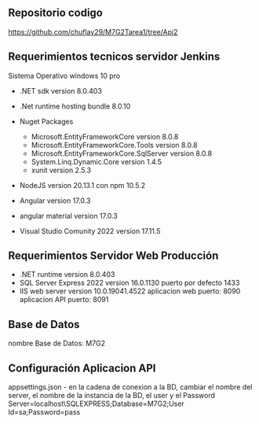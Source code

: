Repositorio codigo
-----------------------------------------------------
https://github.com/chuflay29/M7G2Tarea1/tree/Api2

Requerimientos tecnicos servidor Jenkins
--------------------------------------------------
Sistema Operativo windows 10 pro 

- .NET sdk version 8.0.403
- .Net runtime hosting bundle 8.0.10
- Nuget Packages
	- Microsoft.EntityFrameworkCore version 8.0.8
	- Microsoft.EntityFrameworkCore.Tools version 8.0.8
	- Microsoft.EntityFrameworkCore.SqlServer version 8.0.8
	- System.Linq.Dynamic.Core version 1.4.5
	- xunit version 2.5.3
	
- NodeJS version 20.13.1 con npm 10.5.2
- Angular version 17.0.3
- angular material version 17.0.3

- Visual Studio Comunity 2022 version 17.11.5


Requerimientos Servidor Web Producción 
---------------------------------------------------------
- .NET runtime version 8.0.403
- SQL Server Express 2022 version 16.0.1130
	puerto por defecto 1433
- IIS web server version 10.0.19041.4522
	aplicacion web
		puerto: 8090
	aplicacion API
		puerto: 8091
	

Base de Datos
--------------------------------------------------------------
nombre Base de Datos: M7G2

Configuración Aplicacion API
---------------------------------------------------------
appsettings.json
	- en la cadena de conexion a la BD, cambiar el nombre del server, el nombre de la instancia de la BD, el user y el Password
		Server=localhost\\SQLEXPRESS;Database=M7G2;User Id=sa;Password=pass
		
